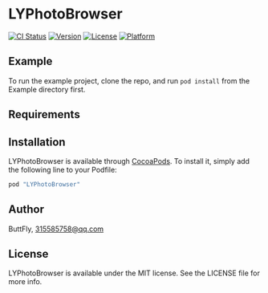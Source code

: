 # LYPhotoBrowser

[![CI Status](http://img.shields.io/travis/ButtFly/LYPhotoBrowser.svg?style=flat)](https://travis-ci.org/ButtFly/LYPhotoBrowser)
[![Version](https://img.shields.io/cocoapods/v/LYPhotoBrowser.svg?style=flat)](http://cocoapods.org/pods/LYPhotoBrowser)
[![License](https://img.shields.io/cocoapods/l/LYPhotoBrowser.svg?style=flat)](http://cocoapods.org/pods/LYPhotoBrowser)
[![Platform](https://img.shields.io/cocoapods/p/LYPhotoBrowser.svg?style=flat)](http://cocoapods.org/pods/LYPhotoBrowser)

## Example

To run the example project, clone the repo, and run `pod install` from the Example directory first.

## Requirements

## Installation

LYPhotoBrowser is available through [CocoaPods](http://cocoapods.org). To install
it, simply add the following line to your Podfile:

```ruby
pod "LYPhotoBrowser"
```

## Author

ButtFly, 315585758@qq.com

## License

LYPhotoBrowser is available under the MIT license. See the LICENSE file for more info.
